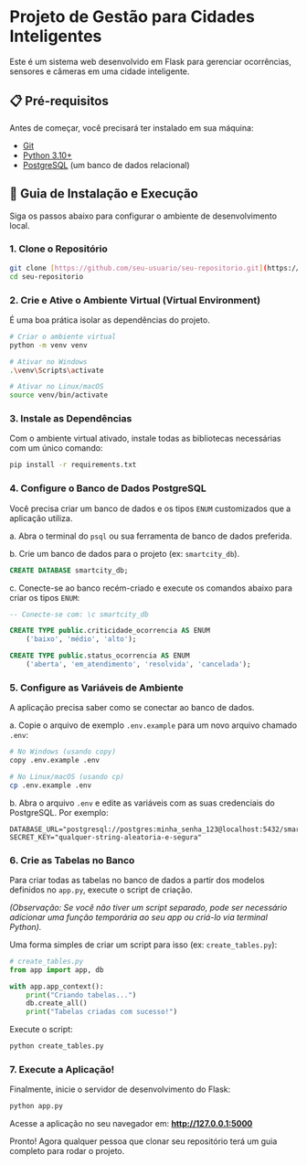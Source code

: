 # Projeto de Gestão para Cidades Inteligentes

Este é um sistema web desenvolvido em Flask para gerenciar ocorrências, sensores e câmeras em uma cidade inteligente.

## 📋 Pré-requisitos

Antes de começar, você precisará ter instalado em sua máquina:
* [Git](https://git-scm.com/)
* [Python 3.10+](https://www.python.org/)
* [PostgreSQL](https://www.postgresql.org/) (um banco de dados relacional)

## 🚀 Guia de Instalação e Execução

Siga os passos abaixo para configurar o ambiente de desenvolvimento local.

### 1. Clone o Repositório
```bash
git clone [https://github.com/seu-usuario/seu-repositorio.git](https://github.com/seu-usuario/seu-repositorio.git)
cd seu-repositorio
```

### 2. Crie e Ative o Ambiente Virtual (Virtual Environment)

É uma boa prática isolar as dependências do projeto.

```bash
# Criar o ambiente virtual
python -m venv venv

# Ativar no Windows
.\venv\Scripts\activate

# Ativar no Linux/macOS
source venv/bin/activate
```

### 3. Instale as Dependências

Com o ambiente virtual ativado, instale todas as bibliotecas necessárias com um único comando:
```bash
pip install -r requirements.txt
```

### 4. Configure o Banco de Dados PostgreSQL

Você precisa criar um banco de dados e os tipos `ENUM` customizados que a aplicação utiliza.

a. Abra o terminal do `psql` ou sua ferramenta de banco de dados preferida.

b. Crie um banco de dados para o projeto (ex: `smartcity_db`).
```sql
CREATE DATABASE smartcity_db;
```

c. Conecte-se ao banco recém-criado e execute os comandos abaixo para criar os tipos `ENUM`:
```sql
-- Conecte-se com: \c smartcity_db

CREATE TYPE public.criticidade_ocorrencia AS ENUM
    ('baixo', 'médio', 'alto');

CREATE TYPE public.status_ocorrencia AS ENUM
    ('aberta', 'em_atendimento', 'resolvida', 'cancelada');
```

### 5. Configure as Variáveis de Ambiente

A aplicação precisa saber como se conectar ao banco de dados.

a. Copie o arquivo de exemplo `.env.example` para um novo arquivo chamado `.env`:
```bash
# No Windows (usando copy)
copy .env.example .env

# No Linux/macOS (usando cp)
cp .env.example .env
```

b. Abra o arquivo `.env` e edite as variáveis com as suas credenciais do PostgreSQL. Por exemplo:
```
DATABASE_URL="postgresql://postgres:minha_senha_123@localhost:5432/smartcity_db"
SECRET_KEY="qualquer-string-aleatoria-e-segura"
```

### 6. Crie as Tabelas no Banco

Para criar todas as tabelas no banco de dados a partir dos modelos definidos no `app.py`, execute o script de criação.

*(Observação: Se você não tiver um script separado, pode ser necessário adicionar uma função temporária ao seu app ou criá-lo via terminal Python).*

Uma forma simples de criar um script para isso (ex: `create_tables.py`):
```python
# create_tables.py
from app import app, db

with app.app_context():
    print("Criando tabelas...")
    db.create_all()
    print("Tabelas criadas com sucesso!")

```
Execute o script:
```bash
python create_tables.py
```

### 7. Execute a Aplicação!

Finalmente, inicie o servidor de desenvolvimento do Flask:
```bash
python app.py
```
Acesse a aplicação no seu navegador em: **http://127.0.0.1:5000**

Pronto! Agora qualquer pessoa que clonar seu repositório terá um guia completo para rodar o projeto.
